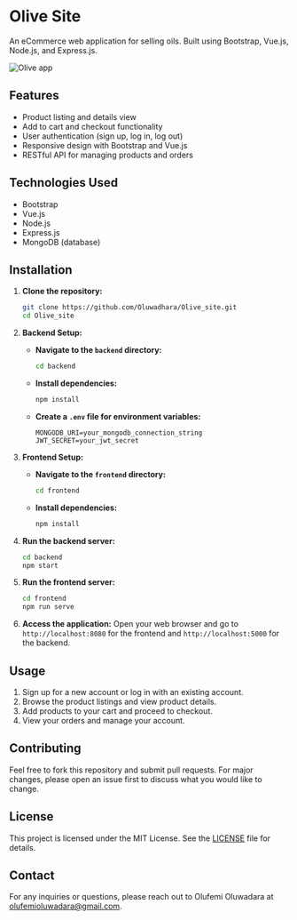# Olive Site

An eCommerce web application for selling oils. Built using Bootstrap, Vue.js, Node.js, and Express.js.

![Olive app](https://github.com/Oluwadhara/Olive_site/assets/99046185/458bae4f-447d-48e3-8f88-0fa6564ccec7)


## Features

- Product listing and details view
- Add to cart and checkout functionality
- User authentication (sign up, log in, log out)
- Responsive design with Bootstrap and Vue.js
- RESTful API for managing products and orders

## Technologies Used

- Bootstrap
- Vue.js
- Node.js
- Express.js
- MongoDB (database)

## Installation

1. **Clone the repository:**
    ```bash
    git clone https://github.com/Oluwadhara/Olive_site.git
    cd Olive_site
    ```

2. **Backend Setup:**
    - **Navigate to the `backend` directory:**
      ```bash
      cd backend
      ```
    - **Install dependencies:**
      ```bash
      npm install
      ```
    - **Create a `.env` file for environment variables:**
      ```env
      MONGODB_URI=your_mongodb_connection_string
      JWT_SECRET=your_jwt_secret
      ```

3. **Frontend Setup:**
    - **Navigate to the `frontend` directory:**
      ```bash
      cd frontend
      ```
    - **Install dependencies:**
      ```bash
      npm install
      ```

4. **Run the backend server:**
    ```bash
    cd backend
    npm start
    ```

5. **Run the frontend server:**
    ```bash
    cd frontend
    npm run serve
    ```

6. **Access the application:**
    Open your web browser and go to `http://localhost:8080` for the frontend and `http://localhost:5000` for the backend.

## Usage

1. Sign up for a new account or log in with an existing account.
2. Browse the product listings and view product details.
3. Add products to your cart and proceed to checkout.
4. View your orders and manage your account.

## Contributing

Feel free to fork this repository and submit pull requests. For major changes, please open an issue first to discuss what you would like to change.

## License

This project is licensed under the MIT License. See the [LICENSE](LICENSE) file for details.

## Contact

For any inquiries or questions, please reach out to Olufemi Oluwadara at olufemioluwadara@gmail.com.
